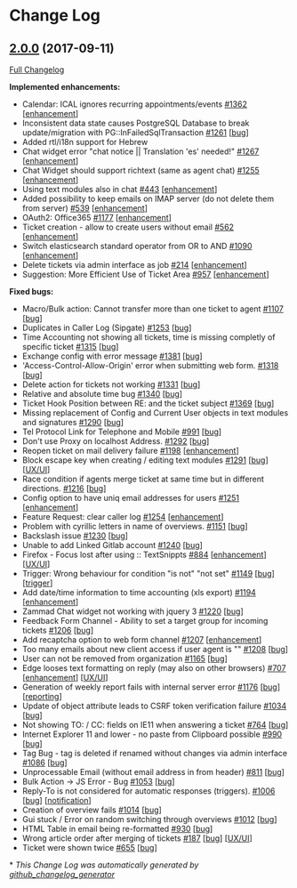 # Change Log

## [2.0.0](https://github.com/zammad/zammad/tree/2.0.0) (2017-09-11)
[Full Changelog](https://github.com/zammad/zammad/compare/1.6.0...2.0.0)

**Implemented enhancements:**
- Calendar: ICAL ignores recurring appointments/events [\#1362](https://github.com/zammad/zammad/issues/1362) [[enhancement](https://github.com/zammad/zammad/labels/enhancement)]
- Inconsistent data state causes PostgreSQL Database to break update/migration with PG::InFailedSqlTransaction [\#1261](https://github.com/zammad/zammad/issues/1261) [[bug](https://github.com/zammad/zammad/labels/bug)]
- Added rtl/i18n support for Hebrew
- Chat widget error "chat notice || Translation 'es' needed!" [\#1267](https://github.com/zammad/zammad/issues/1267) [[enhancement](https://github.com/zammad/zammad/labels/enhancement)]
- Chat Widget should support richtext \(same as agent chat\)  [\#1255](https://github.com/zammad/zammad/issues/1255) [[enhancement](https://github.com/zammad/zammad/labels/enhancement)]
- Using text modules also in chat [\#443](https://github.com/zammad/zammad/issues/443) [[enhancement](https://github.com/zammad/zammad/labels/enhancement)]
- Added possibility to keep emails on IMAP server (do not delete them from server) [\#539](https://github.com/zammad/zammad/issues/539) [[enhancement](https://github.com/zammad/zammad/labels/enhancement)]
- OAuth2: Office365 [\#1177](https://github.com/zammad/zammad/issues/1177) [[enhancement](https://github.com/zammad/zammad/labels/enhancement)]
- Ticket creation - allow to create users without email [\#562](https://github.com/zammad/zammad/issues/562) [[enhancement](https://github.com/zammad/zammad/labels/enhancement)]
- Switch elasticsearch standard operator from OR to AND [\#1090](https://github.com/zammad/zammad/issues/1090) [[enhancement](https://github.com/zammad/zammad/labels/enhancement)]
- Delete tickets via admin interface as job [\#214](https://github.com/zammad/zammad/issues/214) [[enhancement](https://github.com/zammad/zammad/labels/enhancement)]
- Suggestion: More Efficient Use of Ticket Area [\#957](https://github.com/zammad/zammad/issues/957) [[enhancement](https://github.com/zammad/zammad/labels/enhancement)]

**Fixed bugs:**
- Macro/Bulk action: Cannot transfer more than one ticket to agent [\#1107](https://github.com/zammad/zammad/issues/1107) [[bug](https://github.com/zammad/zammad/labels/bug)]
- Duplicates in Caller Log \(Sipgate\) [\#1253](https://github.com/zammad/zammad/issues/1253) [[bug](https://github.com/zammad/zammad/labels/bug)]
- Time Accounting not showing all tickets, time is missing completly of specific ticket [\#1315](https://github.com/zammad/zammad/issues/1315) [[bug](https://github.com/zammad/zammad/labels/bug)]
- Exchange config with error message [\#1381](https://github.com/zammad/zammad/issues/1381) [[bug](https://github.com/zammad/zammad/labels/bug)]
- 'Access-Control-Allow-Origin' error when submitting web form. [\#1318](https://github.com/zammad/zammad/issues/1318) [[bug](https://github.com/zammad/zammad/labels/bug)]
- Delete action for tickets not working [\#1331](https://github.com/zammad/zammad/issues/1331) [[bug](https://github.com/zammad/zammad/labels/bug)]
- Relative and absolute time bug [\#1340](https://github.com/zammad/zammad/issues/1340) [[bug](https://github.com/zammad/zammad/labels/bug)]
- Ticket Hook Position between RE: and the ticket subject [\#1369](https://github.com/zammad/zammad/issues/1369) [[bug](https://github.com/zammad/zammad/labels/bug)]
- Missing replacement of Config and Current User objects in text modules and signatures [\#1290](https://github.com/zammad/zammad/issues/1290) [[bug](https://github.com/zammad/zammad/labels/bug)]
- Tel Protocol Link for Telephone and Mobile [\#991](https://github.com/zammad/zammad/issues/991) [[bug](https://github.com/zammad/zammad/labels/bug)]
- Don't use Proxy on localhost Address. [\#1292](https://github.com/zammad/zammad/issues/1292) [[bug](https://github.com/zammad/zammad/labels/bug)]
- Reopen ticket on mail delivery failure [\#1198](https://github.com/zammad/zammad/issues/1198) [[enhancement](https://github.com/zammad/zammad/labels/enhancement)]
- Block escape key when creating / editing text modules [\#1291](https://github.com/zammad/zammad/issues/1291) [[bug](https://github.com/zammad/zammad/labels/bug)] [[UX/UI](https://github.com/zammad/zammad/labels/UX/UI)]
- Race condition if agents merge ticket at same time but in different directions. [\#1216](https://github.com/zammad/zammad/issues/1216) [[bug](https://github.com/zammad/zammad/labels/bug)]
- Config option to have uniq email addresses for users [\#1251](https://github.com/zammad/zammad/issues/1251) [[enhancement](https://github.com/zammad/zammad/labels/enhancement)]
- Feature Request: clear caller log [\#1254](https://github.com/zammad/zammad/issues/1254) [[enhancement](https://github.com/zammad/zammad/labels/enhancement)]
- Problem with cyrillic letters in name of overviews. [\#1151](https://github.com/zammad/zammad/issues/1151) [[bug](https://github.com/zammad/zammad/labels/bug)]
- Backslash issue [\#1230](https://github.com/zammad/zammad/issues/1230) [[bug](https://github.com/zammad/zammad/labels/bug)]
- Unable to add Linked Gitlab account [\#1240](https://github.com/zammad/zammad/issues/1240) [[bug](https://github.com/zammad/zammad/labels/bug)]
- Firefox - Focus lost after using :: TextSnippts [\#884](https://github.com/zammad/zammad/issues/884) [[enhancement](https://github.com/zammad/zammad/labels/enhancement)] [[UX/UI](https://github.com/zammad/zammad/labels/UX/UI)]
- Trigger: Wrong behaviour for condition "is not" "not set"  [\#1149](https://github.com/zammad/zammad/issues/1149) [[bug](https://github.com/zammad/zammad/labels/bug)] [[trigger](https://github.com/zammad/zammad/labels/trigger)]
- Add date/time information to time accounting \(xls export\) [\#1194](https://github.com/zammad/zammad/issues/1194) [[enhancement](https://github.com/zammad/zammad/labels/enhancement)]
- Zammad Chat widget not working with jquery 3 [\#1220](https://github.com/zammad/zammad/issues/1220) [[bug](https://github.com/zammad/zammad/labels/bug)]
- Feedback Form Channel - Ability to set a target group for incoming tickets [\#1206](https://github.com/zammad/zammad/issues/1206) [[bug](https://github.com/zammad/zammad/labels/bug)]
- Add recaptcha option to web form channel [\#1207](https://github.com/zammad/zammad/issues/1207) [[enhancement](https://github.com/zammad/zammad/labels/enhancement)]
- Too many emails about new client access if user agent is "" [\#1208](https://github.com/zammad/zammad/issues/1208) [[bug](https://github.com/zammad/zammad/labels/bug)]
- User can not be removed from organization [\#1165](https://github.com/zammad/zammad/issues/1165) [[bug](https://github.com/zammad/zammad/labels/bug)]
- Edge looses text formatting on reply \(may also on other browsers\) [\#707](https://github.com/zammad/zammad/issues/707) [[enhancement](https://github.com/zammad/zammad/labels/enhancement)] [[UX/UI](https://github.com/zammad/zammad/labels/UX/UI)]
- Generation of weekly report fails with internal server error [\#1176](https://github.com/zammad/zammad/issues/1176) [[bug](https://github.com/zammad/zammad/labels/bug)] [[reporting](https://github.com/zammad/zammad/labels/reporting)]
- Update of object attribute leads to CSRF token verification failure [\#1034](https://github.com/zammad/zammad/issues/1034) [[bug](https://github.com/zammad/zammad/labels/bug)]
- Not showing TO: / CC: fields on IE11 when answering a ticket [\#764](https://github.com/zammad/zammad/issues/764) [[bug](https://github.com/zammad/zammad/labels/bug)]
- Internet Explorer 11 and lower - no paste from Clipboard possible [\#990](https://github.com/zammad/zammad/issues/990) [[bug](https://github.com/zammad/zammad/labels/bug)]
- Tag Bug - tag is deleted if renamed without changes via admin interface [\#1086](https://github.com/zammad/zammad/issues/1086) [[bug](https://github.com/zammad/zammad/labels/bug)]
- Unprocessable Email \(without email address in from header\) [\#811](https://github.com/zammad/zammad/issues/811) [[bug](https://github.com/zammad/zammad/labels/bug)]
- Bulk Action -\> JS Error - Bug [\#1053](https://github.com/zammad/zammad/issues/1053) [[bug](https://github.com/zammad/zammad/labels/bug)]
- Reply-To is not considered for automatic responses \(triggers\). [\#1006](https://github.com/zammad/zammad/issues/1006) [[bug](https://github.com/zammad/zammad/labels/bug)] [[notification](https://github.com/zammad/zammad/labels/notification)]
- Creation of overview fails [\#1014](https://github.com/zammad/zammad/issues/1014) [[bug](https://github.com/zammad/zammad/labels/bug)]
- Gui stuck / Error on random switching through overviews [\#1012](https://github.com/zammad/zammad/issues/1012) [[bug](https://github.com/zammad/zammad/labels/bug)]
- HTML Table in email being re-formatted [\#930](https://github.com/zammad/zammad/issues/930) [[bug](https://github.com/zammad/zammad/labels/bug)]
- Wrong article order after merging of tickets [\#187](https://github.com/zammad/zammad/issues/187) [[bug](https://github.com/zammad/zammad/labels/bug)] [[UX/UI](https://github.com/zammad/zammad/labels/UX/UI)]
- Ticket were shown twice [\#655](https://github.com/zammad/zammad/issues/655) [[bug](https://github.com/zammad/zammad/labels/bug)]


\* *This Change Log was automatically generated by [github_changelog_generator](https://github.com/skywinder/Github-Changelog-Generator)*
